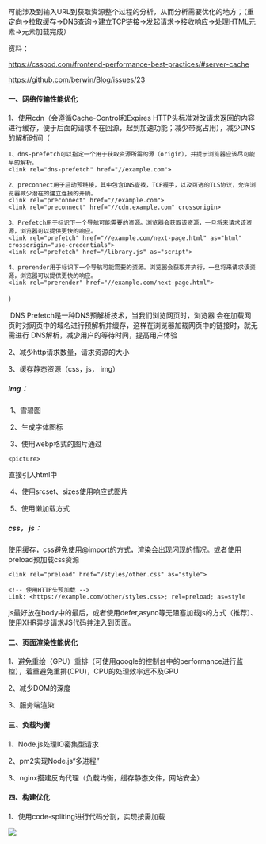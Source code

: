 可能涉及到输入URL到获取资源整个过程的分析，从而分析需要优化的地方；（重定向→拉取缓存→DNS查询→建立TCP链接→发起请求→接收响应→处理HTML元素→元素加载完成）

资料：

https://csspod.com/frontend-performance-best-practices/#server-cache

https://github.com/berwin/Blog/issues/23



#### 一、网络传输性能优化

1、使用cdn（会遵循Cache-Control和Expires HTTP头标准对改请求返回的内容进行缓存，便于后面的请求不在回源，起到加速功能；减少带宽占用），减少DNS的解析时间（

```
1、dns-prefetch可以指定一个用于获取资源所需的源（origin），并提示浏览器应该尽可能早的解析。
<link rel="dns-prefetch" href="//example.com">

2、preconnect用于启动预链接，其中包含DNS查找，TCP握手，以及可选的TLS协议，允许浏览器减少潜在的建立连接的开销。
<link rel="preconnect" href="//example.com">
<link rel="preconnect" href="//cdn.example.com" crossorigin>

3、Prefetch用于标识下一个导航可能需要的资源。浏览器会获取该资源，一旦将来请求该资源，浏览器可以提供更快的响应。
<link rel="prefetch" href="//example.com/next-page.html" as="html" crossorigin="use-credentials">
<link rel="prefetch" href="/library.js" as="script">

4、prerender用于标识下一个导航可能需要的资源。浏览器会获取并执行，一旦将来请求该资源，浏览器可以提供更快的响应。
<link rel="prerender" href="//example.com/next-page.html">
```

）

​	DNS Prefetch是一种DNS预解析技术，当我们浏览网页时，浏览器	会在加载网页时对网页中的域名进行预解析并缓存，这样在浏览器加载网页中的链接时，就无需进行     DNS解析，减少用户的等待时间，提高用户体验

2、减少http请求数量，请求资源的大小

3、缓存静态资源（css，js， img）

##### 	img：

​	1、雪碧图

​	2、生成字体图标

​	3、使用webp格式的图片通过

```
<picture>
```

直接引入html中

​	4、使用srcset、sizes使用响应式图片

​	5、使用懒加载方式

##### 	css， js：

​		使用缓存，css避免使用@import的方式，渲染会出现闪现的情况。或者使用preload预加载css资源

```
<link rel="preload" href="/styles/other.css" as="style">

<!-- 使用HTTP头预加载 -->
Link: <https://example.com/other/styles.css>; rel=preload; as=style
```

​		js最好放在body中的最后，或者使用defer,async等无阻塞加载js的方式（推荐）、使用XHR异步请求JS代码并注入到页面。

#### 二、页面渲染性能优化

1、避免重绘（GPU）重排（可使用google的控制台中的performance进行监控），着重避免重排(CPU)，CPU的处理效率远不及GPU

2、减少DOM的深度

3、服务端渲染

#### 三、负载均衡

1、Node.js处理IO密集型请求

2、pm2实现Node.js“多进程”

3、nginx搭建反向代理（负载均衡，缓存静态文件，网站安全）

#### 四、构建优化

1、使用code-spliting进行代码分割，实现按需加载

![](http://ww2.sinaimg.cn/large/006tNc79ly1g3xb188474j30hq0c4wfj.jpg)


